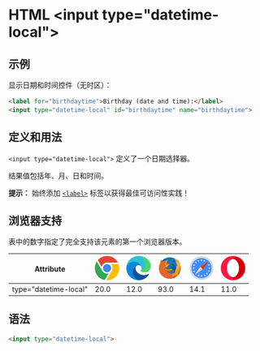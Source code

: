 HTML \<input type="datetime-local">
===

## 示例

显示日期和时间控件（无时区）：

```html idoc:preview:iframe
<label for="birthdaytime">Birthday (date and time):</label>
<input type="datetime-local" id="birthdaytime" name="birthdaytime">
```

## 定义和用法

`<input type="datetime-local">` 定义了一个日期选择器。

结果值包括年、月、日和时间。

**提示：** 始终添加 [`<label>`](./label.md) 标签以获得最佳可访问性实践！

## 浏览器支持

表中的数字指定了完全支持该元素的第一个浏览器版本。

| Attribute | ![chrome][1] | ![edge][2] | ![firefox][3] | ![safari][4] | ![opera][5] |
| ------- | --- | --- | --- | --- | --- |
| type="datetime-local" | 20.0 | 12.0 | 93.0 | 14.1 | 11.0 |

## 语法

```html
<input type="datetime-local">
```

[1]: ../assets/chrome.svg
[2]: ../assets/edge.svg
[3]: ../assets/firefox.svg
[4]: ../assets/safari.svg
[5]: ../assets/opera.svg